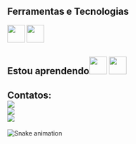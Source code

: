 ## Ferramentas e Tecnologias 
<img src="https://cdn.jsdelivr.net/gh/devicons/devicon/icons/html5/html5-original.svg" width="40" height="40"/>   
<img src="https://cdn.jsdelivr.net/gh/devicons/devicon/icons/css3/css3-original.svg" width="40" height="40"/>  

## Estou aprendendo<img src="https://cdn.jsdelivr.net/gh/devicons/devicon/icons/java/java-original.svg" width="40" height="40"/> <img src="https://cdn.jsdelivr.net/gh/devicons/devicon/icons/linux/linux-original.svg" width="40" height="40"/>


## Contatos:<div><a href="https://instagram.com/tavaresgs" target="_blank"><img src="https://img.shields.io/badge/-Instagram-%23E4405F?style=for-the-badge&logo=instagram&logoColor=white" target="_blank"></a><br><a href="https://www.twitch.tv/praisethsun" target="_blank"><img src="https://img.shields.io/badge/Twitch-9146FF?style=for-the-badge&logo=twitch&logoColor=white" target="_blank"></a><br><a href = "mailto:gustavo.santos.contato@hotmail.com"><img src="https://img.shields.io/badge/Gmail-D14836?style=for-the-badge&logo=gmail&logoColor=white" target="_blank"></a></div>

![Snake animation](https://github.com/tavaresgs/tavaresgs/blob/output/github-contribution-grid-snake.svg)
